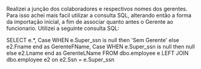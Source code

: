 Realizei a junção dos colaboradores e respectivos nomes dos gerentes.
Para isso achei mais facil utilizar a consulta SQL, alterando então a forma da importação inicial, a fim de associar quanto antes o Gerente ao funcionario.
Utilizei a seguinte consulta SQL:

SELECT
e.\*,
Case WHEN e.Super_ssn is null then 'Sem Gerente' else e2.Fname end as GerenteFName,
Case WHEN e.Super_ssn is null then null else e2.Lname end as GerenteLName
FROM dbo.employee e
LEFT JOIN dbo.employee e2 on e2.Ssn = e.Super_ssn
